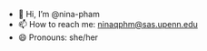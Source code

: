 - 👋 Hi, I’m @nina-pham
- 📫 How to reach me: ninaqphm@sas.upenn.edu
- 😄 Pronouns: she/her

<!---
nina-pham/nina-pham is a ✨ special ✨ repository because its `README.md` (this file) appears on your GitHub profile.
You can click the Preview link to take a look at your changes.
--->
